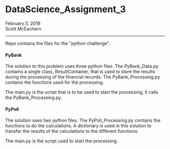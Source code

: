 # DataScience_Assignment_3
February 5, 2019  
Scott McEachern

---
Repo contains the files for the "python challenge".   
  
#### PyBank
The solution to this problem uses three python files.  The PyBank_Data.py contains a single class, 
ResultContainer, that is used to store the results during the processing of the financial records.
The PyBank_Processing.py contains the functions used for the processing.  
  
The main.py is the script that is to be used to start the processing; it calls the PyBank_Processing.py.
  
  
#### PyPoll
The solution uses two python files.  The PyPoll_Processing.py contains the functions to do the calculations.
A dictionary is used in this solution to transfer the results of the calculations to the different functions.  
  
The main.py is the script used to start the processing.
